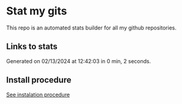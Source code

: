 # Stat my gits

This repo is an automated stats builder for all my github repositories.

## Links to stats


Generated on 02/13/2024 at 12:42:03 in 0 min, 2 seconds.

## Install procedure

[See instalation procedure](./src/install.md)
